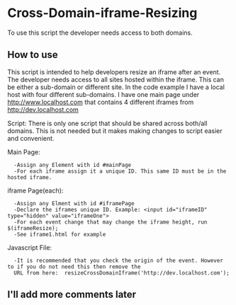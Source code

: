 Cross-Domain-iframe-Resizing
============================

To use this script the developer needs access to both domains. 

How to use
----------

This script is intended to help developers resize an iframe after an event. The developer needs access to all sites 
hosted within the iframe. This can be either a sub-domain or different site. In the code example I have a 
local host with four different sub-domains. I have one main page under http://www.localhost.com that contains 4 
different iframes from http://dev.localhost.com

Script: There is only one script that should be shared across both/all domains. This is not needed but it makes 
making changes to script easier and convenient. 
      
      
Main Page:

      -Assign any Element with id #mainPage
      -For each iframe assign it a unique ID. This same ID must be in the hosted iframe.
      



iframe Page(each):

      -Assign any Elment with id #iframePage
      -Declare the iframes unique ID. Example: <input id="iframeID" type="hidden" value="iframeOne">
      -For each event change that may change the iframe height, run $(iframeResize);
      -See iframe1.html for example

Javascript File:
      
      -It is recommended that you check the origin of the event. However to if you do not need this then remove the 
      URL from here:  resizeCrossDomainIframe('http://dev.localhost.com'); 
      
I'll add more comments later
----------
